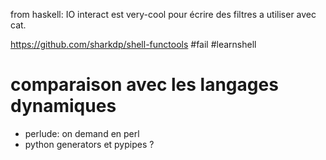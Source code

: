 from haskell: IO interact est very-cool pour
écrire des filtres a utiliser avec cat.

https://github.com/sharkdp/shell-functools #fail #learnshell

# comparaison avec les langages dynamiques

* perlude: on demand en perl
* python generators et pypipes ?



